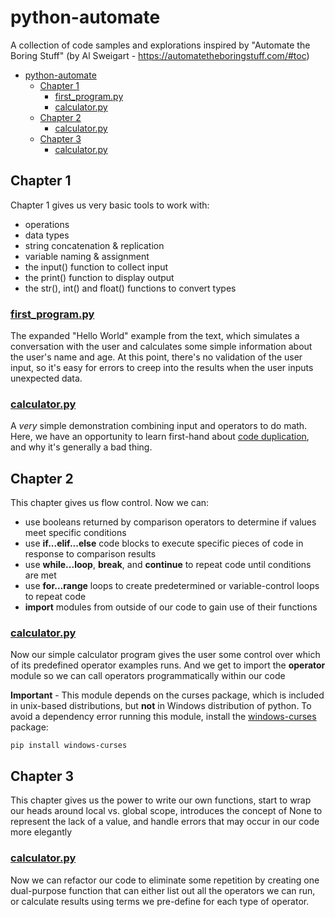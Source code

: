python-automate
===============

A collection of code samples and explorations inspired by
"Automate the Boring Stuff" 
(by Al Sweigart - https://automatetheboringstuff.com/#toc)

- [python-automate](#python-automate)
  - [Chapter 1](#chapter-1)
    - [first_program.py](#first_programpy)
    - [calculator.py](#calculatorpy)
  - [Chapter 2](#chapter-2)
    - [calculator.py](#calculatorpy-1)
  - [Chapter 3](#chapter-3)
    - [calculator.py](#calculatorpy-2)

## Chapter 1
Chapter 1 gives us very basic tools to work with:
- operations
- data types
- string concatenation & replication
- variable naming & assignment
- the input() function to collect input
- the print() function to display output
- the str(), int() and float() functions to convert types
  
### [first_program.py](chapter_01/first_program.py) 

The expanded "Hello World" example from the text, which simulates a conversation
with the user and calculates some simple information about the user's name and age.
At this point, there's no validation of the user input, so it's easy for errors to
creep into the results when the user inputs unexpected data.

### [calculator.py](chapter_01/calculator.py) 

A _very_ simple demonstration combining input and operators to do math. 
Here, we have an opportunity to learn first-hand about [code duplication](https://en.wikipedia.org/wiki/Duplicate_code), and why it's generally a bad thing.

## Chapter 2
This chapter gives us flow control.  Now we can:
  - use booleans returned by comparison operators to determine if values meet specific conditions
  - use **if...elif...else** code blocks to execute specific pieces of code in response to comparison results
  - use **while...loop**, **break**, and **continue** to repeat code until conditions are met
  - use **for...range** loops to create predetermined or variable-control loops to repeat code 
  - **import** modules from outside of our code to gain use of their functions

### [calculator.py](chapter_02/calculator.py)

Now our simple calculator program gives the user some control over which of its predefined 
operator examples runs.  And we get to import the **operator** module so we can call
operators programmatically within our code

**Important** - This module depends on the curses package, which is included in unix-based distributions, but **not** in Windows distribution of python.  To avoid a dependency error running this module, install the [windows-curses](https://pypi.org/project/windows-curses/) package:
```
pip install windows-curses
```

## Chapter 3
This chapter gives us the power to write our own functions, start to wrap our heads around
local vs. global scope, introduces the concept of None to represent the lack of a value,
and handle errors that may occur in our code more elegantly

### [calculator.py](chapter_03/calculator.py)

Now we can refactor our code to eliminate some repetition by creating one dual-purpose function
that can either list out all the operators we can run, or calculate results using terms
we pre-define for each type of operator.

